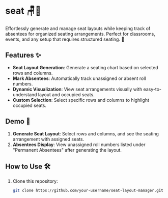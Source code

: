 # seat 🪑🎒

Effortlessly generate and manage seat layouts while keeping track of absentees for organized seating arrangements. Perfect for classrooms, events, and any setup that requires structured seating. 🚀

## Features ✨
- **Seat Layout Generation**: Generate a seating chart based on selected rows and columns.
- **Mark Absentees**: Automatically track unassigned or absent roll numbers.
- **Dynamic Visualization**: View seat arrangements visually with easy-to-understand layout and occupied seats.
- **Custom Selection**: Select specific rows and columns to highlight occupied seats.

## Demo 🎥
1. **Generate Seat Layout**: Select rows and columns, and see the seating arrangement with assigned seats.
2. **Absentees Display**: View unassigned roll numbers listed under "Permanent Absentees" after generating the layout.

## How to Use 🛠️
1. Clone this repository:
   ```bash
   git clone https://github.com/your-username/seat-layout-manager.git
